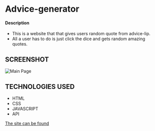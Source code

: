 # Advice-generator

#### Description

* This is a website that that gives users random quote from advice-lip.
* All a user has to do is just click the dice and gets random amazing quotes.

## SCREENSHOT

![Main Page](https://imgur.com/R26N4pC.jpg)

## TECHNOLOGIES USED

* HTML
* CSS
* JAVASCRIPT
* API


[The site can be found](https://clever-muffin-0e76ef.netlify.app/)
